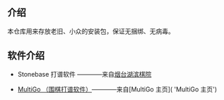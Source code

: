 ## 介绍
本仓库用来存放老旧、小众的安装包，保证无捆绑、无病毒。

## 软件介绍
- Stonebase 打谱软件 ————来自[烟台湖滨棋院](http://www.hubinqiyuan.com/down/215.html '下载来源')

- [MultiGo （围棋打谱软件）](https://github.com/pky2006/download/blob/main/Stonebase%20%E6%89%93%E8%B0%B1%E8%BD%AF%E4%BB%B6%EF%BC%88%E5%A5%95%E5%85%B8%EF%BC%89.exe 'Github 位置')————来自[MultiGo 主页]( 'MultiGo 主页')
